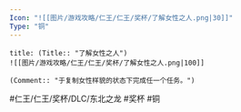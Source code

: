 ```yaml
---
Icon: "![[图片/游戏攻略/仁王/仁王/奖杯/了解女性之人.png|30]]"
Type: "铜"
---
```

```ad-common-bronze-trophy
title: (Title:: "了解女性之人")
![[图片/游戏攻略/仁王/仁王/奖杯/了解女性之人.png|100]]

(Comment:: "于复制女性样貌的状态下完成任一个任务。")
```

#仁王/仁王/奖杯/DLC/东北之龙 #奖杯 #铜
